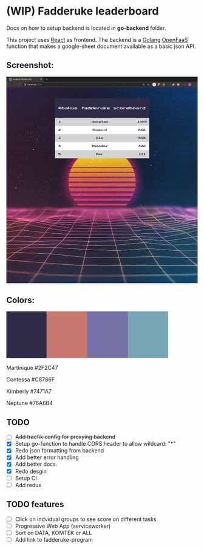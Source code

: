 # (WIP) Fadderuke leaderboard

Docs on how to setup backend is located in **go-backend** folder.

This project uses [React](https://github.com/facebook/react) as frontend. The backend is a [Golang](https://golang.org/) [OpenFaaS](https://github.com/openfaas/faas) function that makes a google-sheet document available as a basic json API.

## Screenshot:

![](sc_page.png)

## Colors:

![](colors.png)

Martinique #2F2C47

Contessa #C8786F

Kimberly #7471A7

Neptune #76A6B4

## TODO

- [ ] <s>Add traefik config for proxying backend</s>
- [x] Setup go-function to handle CORS header to allow wildcard: "\*"
- [x] Redo json formatting from backend
- [x] Add better error handling
- [x] Add better docs.
- [x] Redo desgin
- [ ] Setup CI
- [ ] Add redux

## TODO features

- [ ] Click on indvidual groups to see score on different tasks
- [ ] Progressive Web App (serviceworker)
- [ ] Sort on DATA, KOMTEK or ALL
- [ ] Add link to fadderuke-program
